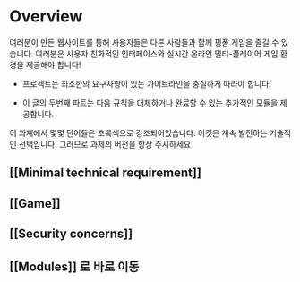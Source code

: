 # Overview

여러분이 만든 웹사이트를 통해 사용자들은 다른 사람들과 함께 핑퐁 게임을 즐길 수 있습니다. 여러분은 사용자 친화적인 인터페이스와 실시간 온라인 멀티-플레이어 게임 환경을 제공해야 합니다!

- 프로젝트는 최소한의 요구사항이 있는 가이트라인을 충실하게 따라야 합니다.

- 이 글의 두번째 파트는 다음 규칙을 대체하거나 완료할 수 있는 추가적인 모듈을 제공합니다.

이 과제에서 몇몇 단어들은 초록색으로 강조되어있습니다. 이것은 계속 발전하는 기술적인 선택입니다. 그러므로 과제의 버전을 항상 주시하세요

## [[Minimal technical requirement]]

## [[Game]]
## [[Security concerns]]


## [[Modules]] 로 바로 이동